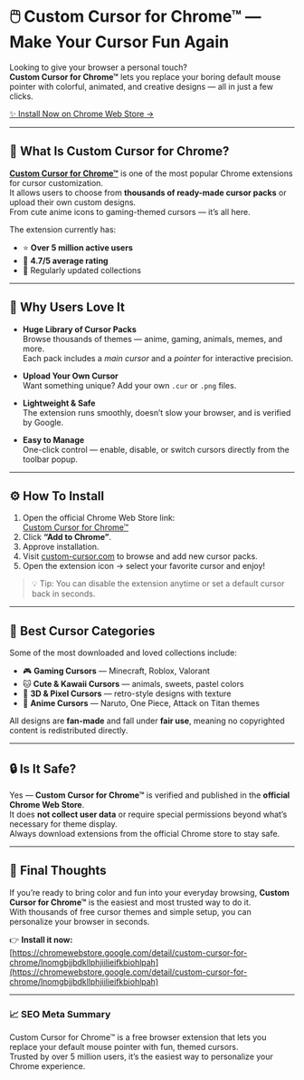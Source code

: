 # 🖱️ Custom Cursor for Chrome™ — Make Your Cursor Fun Again

Looking to give your browser a personal touch?  
**Custom Cursor for Chrome™** lets you replace your boring default mouse pointer with colorful, animated, and creative designs — all in just a few clicks.

[✨ Install Now on Chrome Web Store →](https://chromewebstore.google.com/detail/custom-cursor-for-chrome/lnomgbjjbdkllphjiilieifkbiohlpah)

---

## 🎨 What Is Custom Cursor for Chrome?

**[Custom Cursor for Chrome™](https://chromewebstore.google.com/detail/custom-cursor-for-chrome/lnomgbjjbdkllphjiilieifkbiohlpah)** is one of the most popular Chrome extensions for cursor customization.  
It allows users to choose from **thousands of ready-made cursor packs** or upload their own custom designs.  
From cute anime icons to gaming-themed cursors — it’s all here.

The extension currently has:
- ⭐ **Over 5 million active users**
- 🌟 **4.7/5 average rating**
- 🧩 Regularly updated collections  

---

## 💫 Why Users Love It

- **Huge Library of Cursor Packs**  
  Browse thousands of themes — anime, gaming, animals, memes, and more.  
  Each pack includes a *main cursor* and a *pointer* for interactive precision.  

- **Upload Your Own Cursor**  
  Want something unique? Add your own `.cur` or `.png` files.  

- **Lightweight & Safe**  
  The extension runs smoothly, doesn’t slow your browser, and is verified by Google.  

- **Easy to Manage**  
  One-click control — enable, disable, or switch cursors directly from the toolbar popup.  

---

## ⚙️ How To Install

1. Open the official Chrome Web Store link:  
   [Custom Cursor for Chrome™](https://chromewebstore.google.com/detail/custom-cursor-for-chrome/lnomgbjjbdkllphjiilieifkbiohlpah)  
2. Click **“Add to Chrome”**.  
3. Approve installation.  
4. Visit [custom-cursor.com](https://custom-cursors.com/collections) to browse and add new cursor packs.  
5. Open the extension icon → select your favorite cursor and enjoy!

> 💡 Tip: You can disable the extension anytime or set a default cursor back in seconds.

---

## 🌈 Best Cursor Categories

Some of the most downloaded and loved collections include:
- 🎮 **Gaming Cursors** — Minecraft, Roblox, Valorant  
- 🐱 **Cute & Kawaii Cursors** — animals, sweets, pastel colors  
- 💎 **3D & Pixel Cursors** — retro-style designs with texture  
- 🌸 **Anime Cursors** — Naruto, One Piece, Attack on Titan themes  

All designs are **fan-made** and fall under **fair use**, meaning no copyrighted content is redistributed directly.

---

## 🔒 Is It Safe?

Yes — **Custom Cursor for Chrome™** is verified and published in the **official Chrome Web Store**.  
It does **not collect user data** or require special permissions beyond what’s necessary for theme display.  
Always download extensions from the official Chrome store to stay safe.

---

## 🚀 Final Thoughts

If you’re ready to bring color and fun into your everyday browsing, **Custom Cursor for Chrome™** is the easiest and most trusted way to do it.  
With thousands of free cursor themes and simple setup, you can personalize your browser in seconds.

👉 **Install it now:**  
[https://chromewebstore.google.com/detail/custom-cursor-for-chrome/lnomgbjjbdkllphjiilieifkbiohlpah](https://chromewebstore.google.com/detail/custom-cursor-for-chrome/lnomgbjjbdkllphjiilieifkbiohlpah)

---

### 📈 SEO Meta Summary
Custom Cursor for Chrome™ is a free browser extension that lets you replace your default mouse pointer with fun, themed cursors.  
Trusted by over 5 million users, it’s the easiest way to personalize your Chrome experience.
